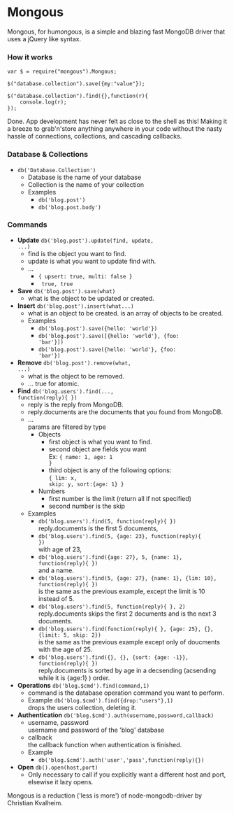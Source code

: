 Mongous
==========
Mongous, for hu*mongous*, is a simple and blazing fast MongoDB driver that uses a jQuery like syntax.

### How it works

	var $ = require("mongous").Mongous;

	$("database.collection").save({my:"value"});

	$("database.collection").find({},function(r){
		console.log(r);
	});

Done. App development has never felt as close to the shell as this! Making it a breeze to grab'n'store anything anywhere in your code without the nasty hassle of connections, collections, and cascading callbacks.

### Database & Collections

- <code>db('Database.Collection')</code>
	- Database is the name of your database
	- Collection is the name of your collection
	- Examples
		- <code>db('blog.post')</code>
		- <code>db('blog.post.body')</code>

### Commands

- **Update** <code>db('blog.post').update(find, update, ...)</code>
	- find
		is the object you want to find.
	- update
		is what you want to update find with.
	- ...
		- <code>{ upsert: true, multi: false }</code>
		- <code> true, true </code>
- **Save** <code>db('blog.post').save(what)</code>
	- what
		is the object to be updated or created.
- **Insert** <code>db('blog.post').insert(what...)</code>
	- what
		is an object to be created.
		is an array of objects to be created.
	- Examples
		- <code>db('blog.post').save({hello: 'world'})</code>
		- <code>db('blog.post').save([{hello: 'world'}, {foo: 'bar'}])</code>
		- <code>db('blog.post').save({hello: 'world'}, {foo: 'bar'})</code>
- **Remove** <code>db('blog.post').remove(what, ...)</code>
	- what is the object to be removed.
	- ...
		true for atomic.
- **Find** <code>db('blog.users').find(..., function(reply){ })</code>
	- reply
		is the reply from MongoDB.
	- reply.documents
		are the documents that you found from MongoDB.
	- ... <br/>
		params are filtered by type
		- Objects
			- first object
				is what you want to find.
			- second object
				are fields you want
				<br/>Ex: <code>{ name: 1, age: 1 }</code>
			- third object
				is any of the following options:
				<br/> <code>{ lim: x, skip: y, sort:{age: 1} }</code>
		- Numbers
			- first number
				is the limit (return all if not specified)
			- second number
				is the skip
	- Examples
		- <code>db('blog.users').find(5, function(reply){ })</code><br/>
			reply.documents is the first 5 documents,
		- <code>db('blog.users').find(5, {age: 23}, function(reply){ })</code><br/>
			with age of 23,
		- <code>db('blog.users').find({age: 27}, 5, {name: 1}, function(reply){ })</code><br/>
			and a name.
		- <code>db('blog.users').find(5, {age: 27}, {name: 1}, {lim: 10}, function(reply){ })</code><br/>
			is the same as the previous example, except the limit is 10 instead of 5.
		- <code>db('blog.users').find(5, function(reply){ }, 2)</code><br/>
			reply.documents skips the first 2 documents and is the next 3 documents.
		- <code>db('blog.users').find(function(reply){ }, {age: 25}, {}, {limit: 5, skip: 2})</code><br/>
			is the same as the previous example except only of doucments with the age of 25.
		- <code>db('blog.users').find({}, {}, {sort: {age: -1}}, function(reply){ })</code><br/>
			reply.documents is sorted by age in a decsending (acsending while it is {age:1} ) order.  
- **Operations** <code>db('blog.$cmd').find(command,1)</code>
	- command
		is the database operation command you want to perform.
	- Example
		<code>db('blog.$cmd').find({drop:"users"},1)</code><br/>
		drops the users collection, deleting it.
- **Authentication** <code>db('blog.$cmd').auth(username,password,callback)</code>
	- username, password <br/>
		username and password of the 'blog' database
	- callback <br/>
		the callback function when authentication is finished.
	- Example
		- <code>db('blog.$cmd').auth('user','pass',function(reply){})</code><br/>
- **Open** <code>db().open(host,port)</code>
	- Only necessary to call if you explicitly want a different host and port, elsewise it lazy opens.
			
Mongous is a reduction ('less is more') of node-mongodb-driver by Christian Kvalheim.